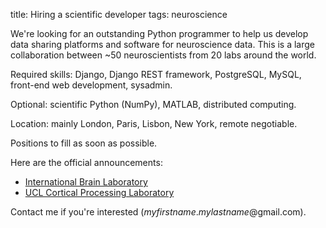 title: Hiring a scientific developer
tags: neuroscience

We're looking for an outstanding Python programmer to help us develop data sharing platforms and software for neuroscience data. This is a large collaboration between ~50 neuroscientists from 20 labs around the world.

<!-- PELICAN_END_SUMMARY -->

Required skills: Django, Django REST framework, PostgreSQL, MySQL, front-end web development, sysadmin.

Optional: scientific Python (NumPy), MATLAB, distributed computing.

Location: mainly London, Paris, Lisbon, New York, remote negotiable.

Positions to fill as soon as possible.

Here are the official announcements:

* [International Brain Laboratory](https://www.internationalbrainlab.com/opportunities/#jobs)
* [UCL Cortical Processing Laboratory](https://www.ucl.ac.uk/cortexlab/positions)

Contact me if you're interested (*myfirstname*.*mylastname*@gmail.com).
